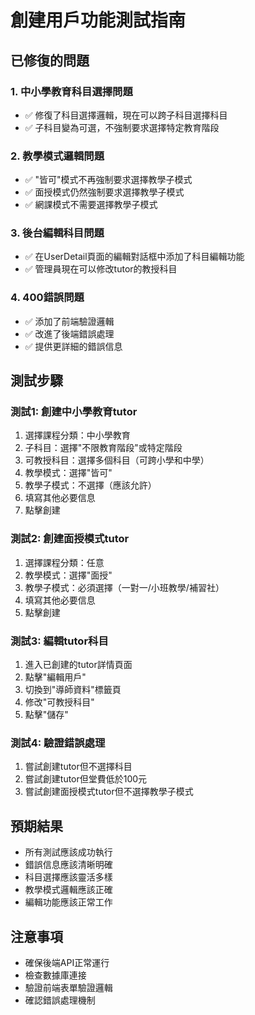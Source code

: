 # 創建用戶功能測試指南

## 已修復的問題

### 1. 中小學教育科目選擇問題
- ✅ 修復了科目選擇邏輯，現在可以跨子科目選擇科目
- ✅ 子科目變為可選，不強制要求選擇特定教育階段

### 2. 教學模式邏輯問題
- ✅ "皆可"模式不再強制要求選擇教學子模式
- ✅ 面授模式仍然強制要求選擇教學子模式
- ✅ 網課模式不需要選擇教學子模式

### 3. 後台編輯科目問題
- ✅ 在UserDetail頁面的編輯對話框中添加了科目編輯功能
- ✅ 管理員現在可以修改tutor的教授科目

### 4. 400錯誤問題
- ✅ 添加了前端驗證邏輯
- ✅ 改進了後端錯誤處理
- ✅ 提供更詳細的錯誤信息

## 測試步驟

### 測試1: 創建中小學教育tutor
1. 選擇課程分類：中小學教育
2. 子科目：選擇"不限教育階段"或特定階段
3. 可教授科目：選擇多個科目（可跨小學和中學）
4. 教學模式：選擇"皆可"
5. 教學子模式：不選擇（應該允許）
6. 填寫其他必要信息
7. 點擊創建

### 測試2: 創建面授模式tutor
1. 選擇課程分類：任意
2. 教學模式：選擇"面授"
3. 教學子模式：必須選擇（一對一/小班教學/補習社）
4. 填寫其他必要信息
5. 點擊創建

### 測試3: 編輯tutor科目
1. 進入已創建的tutor詳情頁面
2. 點擊"編輯用戶"
3. 切換到"導師資料"標籤頁
4. 修改"可教授科目"
5. 點擊"儲存"

### 測試4: 驗證錯誤處理
1. 嘗試創建tutor但不選擇科目
2. 嘗試創建tutor但堂費低於100元
3. 嘗試創建面授模式tutor但不選擇教學子模式

## 預期結果

- 所有測試應該成功執行
- 錯誤信息應該清晰明確
- 科目選擇應該靈活多樣
- 教學模式邏輯應該正確
- 編輯功能應該正常工作

## 注意事項

- 確保後端API正常運行
- 檢查數據庫連接
- 驗證前端表單驗證邏輯
- 確認錯誤處理機制
